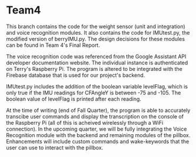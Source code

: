 # Team4

This branch contains the code for the weight sensor (unit and integration) and voice recognition modules. It also contains the code for IMUtest.py, the modified version of berryIMU.py. The design decisions for these modules can be found in Team 4's Final Report.

The voice recognition code was referenced from the Google Assistant API developer documentation website. The individual instance is authenticated on Terry's Raspberry Pi. The program is altered to be integrated with the Firebase database that is used for our project's backend. 

IMUtest.py includes the addition of the boolean variable levelFlag, which is only true if the IMU readings for CFAngleY is between -75 and -105. The boolean value of levelFlag is printed after each reading.

At the time of writing (end of Fall Quarter), the program is able to accurately transcibe user commands and display the transcription on the console of the Raspberry Pi (all of this is acheived wirelessly through a WiFi connection). In the upcoming quarter, we will be fully integrating the Voice Recognition module with the backend and remaining modules of the pillbox. Enhancements will include custom commands and wake-keywords that the user can use to interact with the pillbox.
